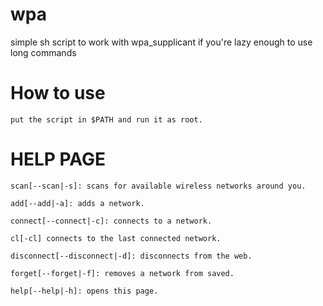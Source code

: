 # wpa
simple sh script to work with wpa_supplicant if you're lazy enough to use long commands

# How to use
```
put the script in $PATH and run it as root.
```

# HELP PAGE
```
scan[--scan|-s]: scans for available wireless networks around you.

add[--add|-a]: adds a network.

connect[--connect|-c]: connects to a network.

cl[-cl] connects to the last connected network.

disconnect[--disconnect|-d]: disconnects from the web.

forget[--forget|-f]: removes a network from saved.

help[--help|-h]: opens this page.
```
